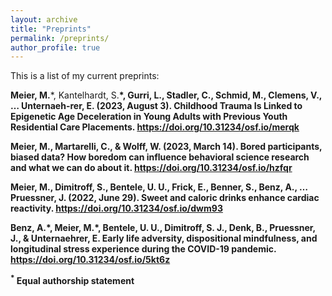 ```yaml
---
layout: archive
title: "Preprints"
permalink: /preprints/
author_profile: true
---
```


This is a list of my current preprints:

<b>Meier, M.</b>\*, Kantelhardt, S.<b>\*, Gurri, L., Stadler, C., Schmid, M., Clemens, V., … Unternaeh-rer, E. (2023, August 3). Childhood Trauma Is Linked to Epigenetic Age Deceleration in Young Adults with Previous Youth Residential Care Placements. <https://doi.org/10.31234/osf.io/merqk>

<b>Meier, M.</b>, Martarelli, C., & Wolff, W. (2023, March 14). Bored participants, biased data? How boredom can influence behavioral science research and what we can do about it. <https://doi.org/10.31234/osf.io/hzfqr>

<b>Meier, M.</b>, Dimitroff, S., Bentele, U. U., Frick, E., Benner, S., Benz, A., … Pruessner, J. (2022, June 29). Sweet and caloric drinks enhance cardiac reactivity. <https://doi.org/10.31234/osf.io/dwm93>

Benz, A.\*, <b>Meier, M.</b>\*, Bentele, U. U., Dimitroff, S. J., Denk, B., Pruessner, J., & Unternaehrer, E. Early life adversity, dispositional mindfulness, and longitudinal stress experience during the COVID-19 pandemic. <https://doi.org/10.31234/osf.io/5kt6z> 

<sup>*</sup> Equal authorship statement